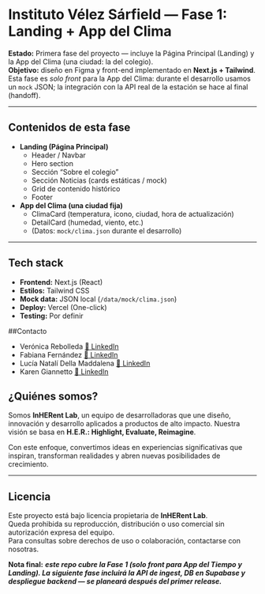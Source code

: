 # Instituto Vélez Sárfield — Fase 1: Landing + App del Clima

**Estado:** Primera fase del proyecto — incluye la Página Principal (Landing) y la App del Clima (una ciudad: la del colegio).  
**Objetivo:** diseño en Figma y front-end implementado en **Next.js + Tailwind**. Esta fase es _solo front_ para la App del Clima: durante el desarrollo usamos un `mock` JSON; la integración con la API real de la estación se hace al final (handoff).

---

## Contenidos de esta fase

- **Landing (Página Principal)**
  - Header / Navbar
  - Hero section
  - Sección “Sobre el colegio”
  - Sección Noticias (cards estáticas / mock)
  - Grid de contenido histórico
  - Footer
- **App del Clima (una ciudad fija)**
  - ClimaCard (temperatura, icono, ciudad, hora de actualización)
  - DetailCard (humedad, viento, etc.)
  - (Datos: `mock/clima.json` durante el desarrollo)

---

## Tech stack

- **Frontend:** Next.js (React)
- **Estilos:** Tailwind CSS
- **Mock data:** JSON local (`/data/mock/clima.json`)
- **Deploy:** Vercel (One-click)
- **Testing:** Por definir

##Contacto

- Verónica Rebolleda [🔗 LinkedIn](https://www.linkedin.com/in/m-veronica-rebolleda/)
- Fabiana Fernández [🔗 LinkedIn](https://www.linkedin.com/in/fabiana-fernandez/)
- Lucía Natalí Della Maddalena [🔗 LinkedIn](https://www.linkedin.com/in/luciadmaddalena/)
- Karen Giannetto [🔗 LinkedIn](https://www.linkedin.com/in/karen-giannetto/)

## ¿Quiénes somos?

Somos **InHERent Lab**, un equipo de desarrolladoras que une diseño, innovación y desarrollo aplicados a productos de alto impacto.
Nuestra visión se basa en **H.E.R.: Highlight, Evaluate, Reimagine**.

Con este enfoque, convertimos ideas en experiencias significativas que inspiran, transforman realidades y abren nuevas posibilidades de crecimiento.

---

## Licencia

Este proyecto está bajo licencia propietaria de **InHERent Lab**.  
Queda prohibida su reproducción, distribución o uso comercial sin autorización expresa del equipo.  
Para consultas sobre derechos de uso o colaboración, contactarse con nosotras.

**Nota final:** **_este repo cubre la Fase 1 (solo front para App del Tiempo y Landing). La siguiente fase incluirá la API de ingest, DB en Supabase y despliegue backend — se planeará después del primer release._**
